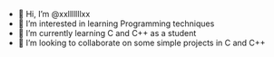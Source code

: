 - 👋 Hi, I’m @xxlllllllxx
- 👀 I’m interested in learning Programming techniques
- 🌱 I’m currently learning C and C++ as a student
- 💞️ I’m looking to collaborate on some simple projects in C and C++

<!---
xxlllllllxx/xxlllllllxx is a ✨ special ✨ repository because its `README.md` (this file) appears on your GitHub profile.
You can click the Preview link to take a look at your changes.
--->
